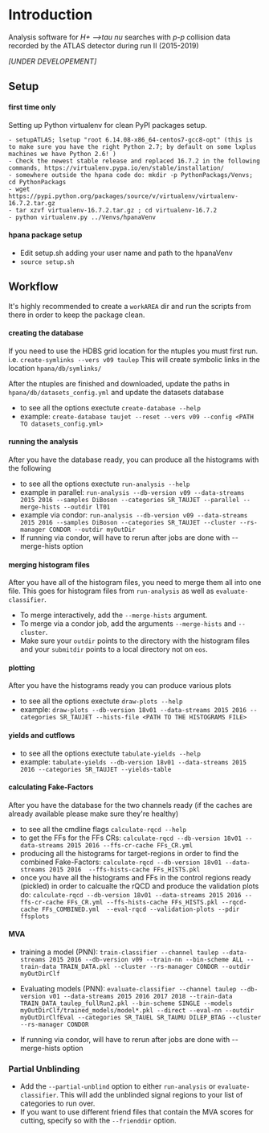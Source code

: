 # Introduction 
Analysis software for _H+ -->tau nu_ searches with _p-p_ collision data recorded by the ATLAS detector during run II (2015-2019)

_[UNDER DEVELOPEMENT]_

Setup
------

#### first time only
Setting up Python virtualenv for clean PyPI packages setup. 

    - setupATLAS; lsetup "root 6.14.08-x86_64-centos7-gcc8-opt" (this is to make sure you have the right Python 2.7; by default on some lxplus machines we have Python 2.6! )
    - Check the newest stable release and replaced 16.7.2 in the following commands, https://virtualenv.pypa.io/en/stable/installation/
    - somewhere outside the hpana code do: mkdir -p PythonPackags/Venvs; cd PythonPackags  
    - wget https://pypi.python.org/packages/source/v/virtualenv/virtualenv-16.7.2.tar.gz 
    - tar xzvf virtualenv-16.7.2.tar.gz ; cd virtualenv-16.7.2
    - python virtualenv.py ../Venvs/hpanaVenv 
    
#### hpana package setup
- Edit setup.sh adding your user name and path to the hpanaVenv
- ``source setup.sh``


Workflow 
---------
It's highly recommended to create a `workAREA` dir and run the scripts from there in order to keep the package clean.

#### creating the database
If you need to use the HDBS grid location for the ntuples you must first run. i.e. ``create-symlinks --vers v09 taulep`` 
This will create symbolic links in the location `hpana/db/symlinks/`

After the ntuples are finished and downloaded, update the paths in
``hpana/db/datasets_config.yml`` and update the datasets database

- to see all the options exectute ``create-database --help``
- example: ``create-database taujet --reset --vers v09 --config <PATH TO datasets_config.yml>``

#### running the analysis
After you have the database ready, you can produce all the histograms with
the following

- to see all the options exectute ``run-analysis --help``
- example in parallel: ``run-analysis --db-version v09 --data-streams 2015 2016 --samples DiBoson --categories SR_TAUJET --parallel --merge-hists --outdir lT01`` 
- example via condor:  ``run-analysis --db-version v09 --data-streams 2015 2016 --samples DiBoson --categories SR_TAUJET --cluster --rs-manager CONDOR --outdir myOutDir``
- If running via condor, will have to rerun after jobs are done with --merge-hists option

#### merging histogram files
After you have all of the histogram files, you need to merge them all into one file. This goes for histogram files from `run-analysis` as well as `evaluate-classifier`.
- To merge interactively, add the `--merge-hists` argument.
- To merge via a condor job, add the arguments `--merge-hists` and `--cluster`.
- Make sure your `outdir` points to the directory with the histogram files and your `submitdir` points to a local directory not on `eos`.

#### plotting 
After you have the histograms ready you can produce various plots

- to see all the options exectute ``draw-plots --help``
- example: ``draw-plots --db-version 18v01 --data-streams 2015 2016 --categories SR_TAUJET --hists-file <PATH TO THE HISTOGRAMS FILE>``

#### yields and cutflows
- to see all the options exectute ``tabulate-yields --help``
- example: ``tabulate-yields --db-version 18v01 --data-streams 2015 2016 --categories SR_TAUJET --yields-table ``


#### calculating Fake-Factors
After you have the database for the two channels ready (if the caches are already available please make sure they're healthy)
- to see all the cmdline flags ``calculate-rqcd --help``
- to get the FFs for the FFs CRs: ``calculate-rqcd --db-version 18v01 --data-streams 2015 2016 --ffs-cr-cache FFs_CR.yml``
- producing all the histograms for target-regions in order to find the combined Fake-Factors: ``calculate-rqcd --db-version 18v01 --data-streams 2015 2016  --ffs-hists-cache FFs_HISTS.pkl ``
- once you have all the histograms  and FFs in the control regions ready (pickled) in order to calcualte the rQCD and produce the validation plots do:
 ``calculate-rqcd --db-version 18v01 --data-streams 2015 2016 --ffs-cr-cache FFs_CR.yml --ffs-hists-cache FFs_HISTS.pkl --rqcd-cache FFs_COMBINED.yml  --eval-rqcd --validation-plots --pdir ffsplots ``


#### MVA
- training a model (PNN): ``train-classifier --channel taulep --data-streams 2015 2016 --db-version v09 --train-nn --bin-scheme ALL --train-data TRAIN_DATA.pkl --cluster --rs-manager CONDOR --outdir myOutDirClf`` 
- Evaluating models (PNN):
  ``evaluate-classifier --channel taulep --db-version v01 --data-streams 2015 2016 2017 2018 --train-data TRAIN_DATA_taulep_fullRun2.pkl --bin-scheme SINGLE --models myOutDirClf/trained_models/model*.pkl --direct --eval-nn --outdir myOutDirClfEval --categories SR_TAUEL SR_TAUMU DILEP_BTAG --cluster --rs-manager CONDOR``

- If running via condor, will have to rerun after jobs are done with --merge-hists option

### Partial Unblinding
- Add the `--partial-unblind` option to either `run-analysis` or `evaluate-classifier`. This will add the unblinded signal regions to your list of categories to run over. 
- If you want to use different friend files that contain the MVA scores for cutting, specify so with the `--frienddir` option.
